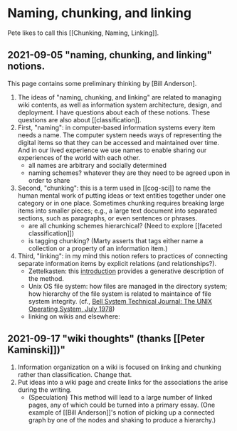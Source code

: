 # Naming, chunking, and linking

Pete likes to call this [[Chunking, Naming, Linking]].

## 2021-09-05 "naming, chunking, and linking" notions.
This page contains some preliminary thinking by [Bill Anderson].
1. The ideas of "naming, chunking, and linking" are related to managing wiki contents, as well as information system architecture, design, and deployment. I have questions about each of these notions. These questions are also about [[classification]].
2. First, "naming": in computer-based information systems every item needs a name. The computer system needs ways of representing the digital items so that they can be accessed and maintained over time. And in our lived experience we use names to enable sharing our experiences of the world with each other.
    - all names are arbitrary and socially determined
    - naming schemes? whatever they are they need to be agreed upon in order to share  
  3. Second, "chunking": this is a term used in [[cog-sci]] to name the human mental work of putting ideas or text entities together under one category or in one place. Sometimes chunking requires breaking large items into smaller pieces; e.g., a large text document into separated sections, such as paragraphs, or even sentences or phrases.
	  - are all chunking schemes hierarchical? (Need to explore [[faceted classification]])
	  - is tagging chunking? (Marty asserts that tags either name a collection or a property of an information item.)
4. Third, "linking": in my mind this notion refers to practices of connecting separate information items by explicit relations (and relationships?).
    - Zettelkasten: this [introduction](https://zettelkasten.de/introduction/) provides a generative description of the method.
    - Unix OS file system: how files are managed in the directory system; how hierarchy of the file system is related to maintaince of file system integrity. (cf., [Bell System Technical Journal: The UNIX Operating System, July 1978](https://bandstands.praxis101.net/references/1978_ritchie_unixtimesharingsystem))
    - linking on wikis and elsewhere: 

## 2021-09-17 "wiki thoughts" (thanks [[Peter Kaminski]])"
1. Information organization on a wiki is focused on linking and chunking rather than classification. Change that.
2. Put ideas into a wiki page and create links for the associations the arise during the writing.
	- (Speculation) This method will lead to a large number of linked pages, any of which could be turned into a primary essay. (One example of [[Bill Anderson]]'s notion of picking up a connected graph by one of the nodes and shaking to produce a hierarchy.)